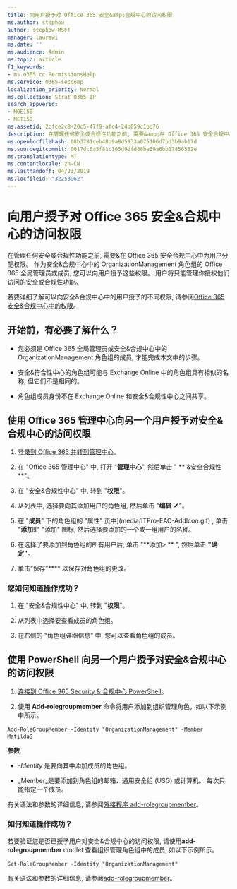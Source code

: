 ```yaml
---
title: 向用户授予对 Office 365 安全&amp;合规中心的访问权限
ms.author: stephow
author: stephow-MSFT
manager: laurawi
ms.date: ''
ms.audience: Admin
ms.topic: article
f1_keywords:
- ms.o365.cc.PermissionsHelp
ms.service: O365-seccomp
localization_priority: Normal
ms.collection: Strat_O365_IP
search.appverid:
- MOE150
- MET150
ms.assetid: 2cfce2c8-20c5-47f9-afc4-24b059c1bd76
description: 在管理任何安全或合规性功能之前, 需要&amp;在 Office 365 安全合规中心中为用户分配权限。
ms.openlocfilehash: 08b3781ceb48b9a8d5933a075106d7bd3b9ab17d
ms.sourcegitcommit: 0017dc6a5f81c165d9dfd88be39a6bb17856582e
ms.translationtype: MT
ms.contentlocale: zh-CN
ms.lasthandoff: 04/23/2019
ms.locfileid: "32253962"
---
```

# <a name="give-users-access-to-the-office-365-security-amp-compliance-center"></a>向用户授予对 Office 365 安全&amp;合规中心的访问权限

在管理任何安全或合规性功能之前, 需要&amp;在 Office 365 安全合规中心中为用户分配权限。 作为安全&amp;合规中心中的 OrganizationManagement 角色组的 Office 365 全局管理员或成员, 您可以向用户授予这些权限。 用户将只能管理你授权他们访问的安全或合规性功能。 
  
若要详细了解可以向安全&amp;合规中心中的用户授予的不同权限, 请参阅[Office 365 安全&amp;合规中心中的权限](permissions-in-the-security-and-compliance-center.md)。
  
## <a name="what-do-you-need-to-know-before-you-begin"></a>开始前，有必要了解什么？

- 您必须是 Office 365 全局管理员或安全&amp;合规中心中的 OrganizationManagement 角色组的成员, 才能完成本文中的步骤。
    
- 安全&amp;符合性中心的角色组可能与 Exchange Online 中的角色组具有相似的名称, 但它们不是相同的。 
    
- 角色组成员身份不在 Exchange Online 和安全&amp;合规性中心之间共享。
    
## <a name="use-the-office-365-admin-center-to-give-another-user-access-to-the-security-amp-compliance-center"></a>使用 Office 365 管理中心向另一个用户授予对安全&amp;合规中心的访问权限

1. [登录到 Office 365 并转到管理中心](https://go.microsoft.com/fwlink/p/?LinkId=525275)。
    
2. 在 "Office 365 管理中心" 中, 打开 "**管理中心**", 然后单击 " ** &amp;安全合规性**"。 
    
3. 在 "安全&amp;合规性中心" 中, 转到 "**权限**"。
    
4. 从列表中, 选择要向其添加用户的角色组, 然后单击 "**编辑** ![编辑图标](media/O365_MDM_CreatePolicy_EditIcon.gif)"。
    
5. 在 "**成员**" 下的角色组的 "属性" 页中](media/ITPro-EAC-AddIcon.gif) , 单击 "**添加**![" "添加" 图标, 然后选择要添加的一个或一组用户的名称。 
    
6. 在选择了要添加到角色组的所有用户后, 单击 "**添加\> ** ", 然后单击 **"确定"**。
    
7. 单击“保存”**** 以保存对角色组的更改。 
    
### <a name="how-do-you-know-this-worked"></a>您如何知道操作成功？

1. 在 "安全&amp;合规性中心" 中, 转到 "**权限**"。
    
2. 从列表中选择要查看成员的角色组。
    
3. 在右侧的 "角色组详细信息" 中, 您可以查看角色组的成员。
    
## <a name="use-powershell-to-give-another-user-access-to-the-security-amp-compliance-center"></a>使用 PowerShell 向另一个用户授予对安全&amp;合规中心的访问权限

1. [连接到 Office 365 Security & 合规中心 PowerShell](https://docs.microsoft.com/en-us/powershell/exchange/office-365-scc/connect-to-scc-powershell/connect-to-scc-powershell?view=exchange-ps)。
    
2. 使用 **Add-rolegroupmember** 命令将用户添加到组织管理角色，如以下示例中所示。 
    
  ```
  Add-RoleGroupMember -Identity "OrganizationManagement" -Member MatildaS
  
  ```

 **参数**
  
- _-Identity_ 是要向其中添加成员的角色组。 
    
- _Member_是要添加到角色组的邮箱、通用安全组 (USG) 或计算机。 每次只能指定一个成员。 
    
有关语法和参数的详细信息, 请参阅[外接程序 add-rolegroupmember](https://go.microsoft.com/fwlink/p/?LinkId=510859)。
  
### <a name="how-do-you-know-this-worked"></a>如何知道操作成功？

若要验证您是否已授予用户对安全&amp;合规中心的访问权限, 请使用**add-rolegroupmember** cmdlet 查看组织管理角色组中的成员, 如以下示例所示。 
  
```
Get-RoleGroupMember -Identity "OrganizationManagement"

```

有关语法和参数的详细信息, 请参阅[add-rolegroupmember](https://go.microsoft.com/fwlink/p/?LinkId=510860)。
  

